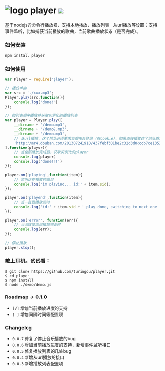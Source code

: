 # ![logo](http://ww2.sinaimg.cn/large/61ff0de3gw1e6xuxefgj1j200u00ugld.jpg) player ![](https://badge.fury.io/js/player.png)

基于nodejs的命令行播放器，支持本地播放，播放列表，从url播放等设置；支持事件监听，比如捕获当前播放的歌曲，当前歌曲播放状态（是否完成）。

### 如何安装

`npm install player`

### 如何使用

````javascript
var Player = require('player');

// 播放单曲
var src = './xxx.mp3';
Player.play(src,function(){
    console.log('done!')
});

// 按列表顺序播放并获取实例化的播放列表
var player = Player.play([
    __dirname + '/demo.mp3',
    __dirname + '/demo2.mp3',
    __dirname + '/demo.mp3',
    // 从url播放，这个地址必须要求豆瓣电台登录（有cookie），如果直接播放这个地址跳出说明返回失败，请先在web版豆瓣电台上登录。然后执行demo
    'http://mr4.douban.com/201307241910/437febf501be2c32d3d0cccb7ce1353d/view/song/small/p1949332.mp3'
],function(player){
    // 当全部播放完成后，获取实例化的player
    console.log(player)
    console.log('done!!!')
});

player.on('playing',function(item){
    // 监听正在播放的曲目
    console.log('im playing... id:' + item.sid);
});

player.on('playend',function(item){
    // 当一首歌播放完时
    console.log('id:' + item.sid + ' play done, switching to next one ...');
});

player.on('error', function(err){
    // 当流媒体出现播放错误时
    console.log(err);
});

// 停止播放
player.stop();
````

### 戴上耳机，试试看：

````
$ git clone https://github.com/turingou/player.git
$ cd player
$ npm install
$ node ./demo/demo.js
````

### Roadmap -> 0.1.0

- `[√]` 增加当前播放进度的支持
- `[ ]` 增加间隔时间等配置项

### Changelog

- `0.0.7` 修复了停止音乐播放的bug
- `0.0.6` 增加当前播放进度的支持，新增事件监听接口
- `0.0.5` 修复播放列表的几处bug
- `0.0.4` 新增从url播放的接口
- `0.0.3` 新增播放列表配置项